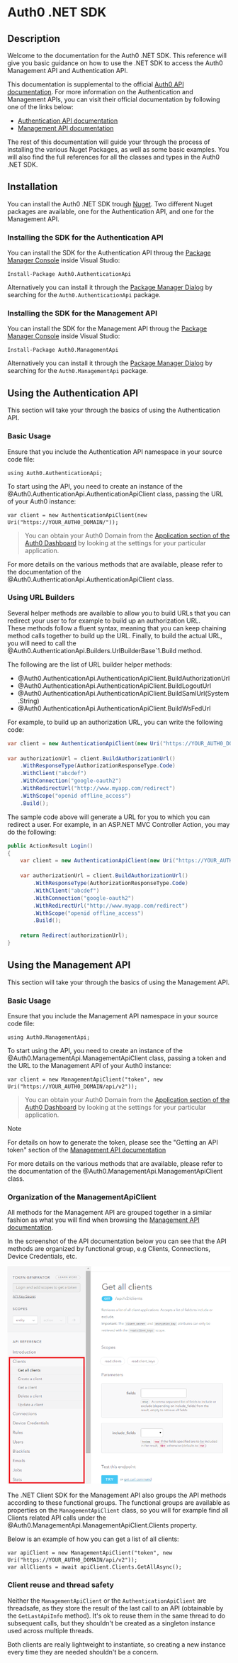 # Auth0 .NET SDK

## Description

Welcome to the documentation for the Auth0 .NET SDK. This reference will give you basic guidance on how to use the .NET SDK to access the Auth0 Management API and Authentication API.

This documentation is supplemental to the official [Auth0 API documentation](https://auth0.com/docs). For more information on the Authentication and Management APIs, you can visit their official documentation by following one of the links below:

* [Authentication API documentation](https://auth0.com/docs/auth-api)
* [Management API documentation](https://auth0.com/docs/api/v2)

The rest of this documentation will guide your through the process of installing the various Nuget Packages, as well as some basic examples. You will also find the full references for all the classes and types in the Auth0 .NET SDK.

## Installation

You can install the Auth0 .NET SDK trough [Nuget](https://www.nuget.org). Two different Nuget packages are available, one for the Authentication API, and one for the Management API.

### Installing the SDK for the Authentication API

You can install the SDK for the Authentication API throug the [Package Manager Console](http://docs.nuget.org/consume/Package-Manager-Console) inside Visual Studio:

```
Install-Package Auth0.AuthenticationApi
```

Alternatively you can install it through the [Package Manager Dialog](http://docs.nuget.org/consume/package-manager-dialog) by searching for the `Auth0.AuthenticationApi` package.

### Installing the SDK for the Management API
		  
You can install the SDK for the Management API throug the [Package Manager Console](http://docs.nuget.org/consume/Package-Manager-Console) inside Visual Studio:

```
Install-Package Auth0.ManagementApi
```
		  
Alternatively you can install it through the [Package Manager Dialog](http://docs.nuget.org/consume/package-manager-dialog) by searching for the `Auth0.ManagementApi` package.

## Using the Authentication API

This section will take your through the basics of using the Authentication API.

### Basic Usage
		
Ensure that you include the Authentication API namespace in your source code file:</para>

```
using Auth0.AuthenticationApi;
```

To start using the API, you need to create an instance of the @Auth0.AuthenticationApi.AuthenticationApiClient class, passing the URL of your Auth0 instance:

```
var client = new AuthenticationApiClient(new Uri("https://YOUR_AUTH0_DOMAIN/"));
```

> You can obtain your Auth0 Domain from the [Application section of the Auth0 Dashboard](https://manage.auth0.com/#/applications) by looking at the settings for your particular application. 

For more details on the various methods that are available, please refer to the documentation of the @Auth0.AuthenticationApi.AuthenticationApiClient class.

### Using URL Builders

Several helper methods are available to allow you to build URLs that you can redirect your user to for example to build up an authorization URL.	
These methods follow a fluent syntax, meaning that you can keep chaining method calls together to build up the URL.
Finally, to build the actual URL, you will need to call the @Auth0.AuthenticationApi.Builders.UrlBuilderBase`1.Build method.

The following are the list of URL builder helper methods:

* @Auth0.AuthenticationApi.AuthenticationApiClient.BuildAuthorizationUrl
* @Auth0.AuthenticationApi.AuthenticationApiClient.BuildLogoutUrl
* @Auth0.AuthenticationApi.AuthenticationApiClient.BuildSamlUrl(System.String)
* @Auth0.AuthenticationApi.AuthenticationApiClient.BuildWsFedUrl

For example, to build up an authorization URL, you can write the following code:

```csharp
var client = new AuthenticationApiClient(new Uri("https://YOUR_AUTH0_DOMAIN/"));

var authorizationUrl = client.BuildAuthorizationUrl()
	.WithResponseType(AuthorizationResponseType.Code)
	.WithClient("abcdef")
	.WithConnection("google-oauth2")
	.WithRedirectUrl("http://www.myapp.com/redirect")
	.WithScope("openid offline_access")
	.Build();
```

The sample code above will generate a URL for you to which you can redirect a user. For example, in an ASP.NET MVC Controller Action, you may do the following:

```csharp
public ActionResult Login()
{
	var client = new AuthenticationApiClient(new Uri("https://YOUR_AUTH0_DOMAIN/"));

	var authorizationUrl = client.BuildAuthorizationUrl()
		.WithResponseType(AuthorizationResponseType.Code)
		.WithClient("abcdef")
		.WithConnection("google-oauth2")
		.WithRedirectUrl("http://www.myapp.com/redirect")
		.WithScope("openid offline_access")
		.Build();

	return Redirect(authorizationUrl);
}
```

## Using the Management API

This section will take your through the basics of using the Management API. 

### Basic Usage

Ensure that you include the Management API namespace in your source code file:</para>

```
using Auth0.ManagementApi;
```

To start using the API, you need to create an instance of the @Auth0.ManagementApi.ManagementApiClient class, passing a token and the URL to the Management API of your Auth0 instance:

```
var client = new ManagementApiClient("token", new Uri("https://YOUR_AUTH0_DOMAIN/api/v2"));
```

> You can obtain your Auth0 Domain from the [Application section of the Auth0 Dashboard](https://manage.auth0.com/#/applications) by looking at the settings for your particular application. 

> [!NOTE]
> For details on how to generate the token, please see the "Getting an API token" section of the [Management API documentation](https://auth0.com/docs/api/v2)

For more details on the various methods that are available, please refer to the documentation of the @Auth0.ManagementApi.ManagementApiClient class.

### Organization of the ManagementApiClient

All methods for the Management API are grouped together in a similar fashion as what you will find when browsing the [Management API documentation](https://auth0.com/docs/api/v2). 	

In the screenshot of the API documentation below you can see that the API methods are organized by functional group, e.g Clients, Connections, Device Credentials, etc.

![](images/api-docs-structure.png)

The .NET Client SDK for the Management API also groups the API methods according to these functional groups. The functional groups are available as properties on the `ManagementApiClient` class, so you will for example find all Clients related API calls under the @Auth0.ManagementApi.ManagementApiClient.Clients property. 

Below is an example of how you can get a list of all clients:

```
var apiClient = new ManagementApiClient("token", new Uri("https://YOUR_AUTH0_DOMAIN/api/v2"));
var allClients = await apiClient.Clients.GetAllAsync();
```

### Client reuse and thread safety

Neither the `ManagementApiClient` or the `AuthenticationApiClient` are threadsafe, as they store the result of the last call to an API (obtainable by the `GetLastApiInfo` method). It's ok to reuse them in the same thread to do subsequent calls, but they shouldn't be created as a singleton instance used across multiple threads. 

Both clients are really lightweight to instantiate, so creating a new instance every time they are needed shouldn't be a concern.

